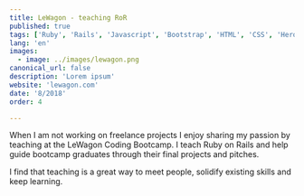 ```yaml
---
title: LeWagon - teaching RoR
published: true
tags: ['Ruby', 'Rails', 'Javascript', 'Bootstrap', 'HTML', 'CSS', 'Heroku', 'Postgres']
lang: 'en'
images:
  - image: ../images/lewagon.png
canonical_url: false
description: 'Lorem ipsum'
website: 'lewagon.com'
date: '8/2018'
order: 4

---
```


When I am not working on freelance projects I enjoy sharing my passion by teaching at the LeWagon Coding Bootcamp. I teach Ruby on Rails and help guide bootcamp graduates through their final projects and pitches.


I find that teaching is a great way to meet people, solidify existing skills and keep learning.


